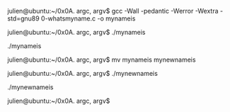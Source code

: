 julien@ubuntu:~/0x0A. argc, argv$ gcc -Wall -pedantic -Werror -Wextra -std=gnu89 0-whatsmyname.c -o mynameis

julien@ubuntu:~/0x0A. argc, argv$ ./mynameis 

./mynameis

julien@ubuntu:~/0x0A. argc, argv$ mv mynameis mynewnameis

julien@ubuntu:~/0x0A. argc, argv$ ./mynewnameis 

./mynewnameis

julien@ubuntu:~/0x0A. argc, argv$
